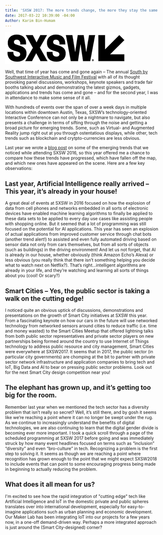 ```yaml
---
title: 'SXSW 2017: The more trends change, the more they stay the same'
date: 2017-03-22 10:39:00 -04:00
Author: Karim Bin-Humam
---
```


![download (1).png](/uploads/download%20(1).png)

Well, that time of year has come and gone again – The annual [South by Southwest Interactive Music and Film Festival](https://www.sxsw.com/) with all of its thought provoking panel discussions, workshops, keynote speakers and trade fair booths talking about and demonstrating the latest gizmos, gadgets, applications and trends has come and gone – and for the second year, I was in attendance to make some sense of it all.

<!--more-->

With hundreds of events over the span of over a week days in multiple locations within downtown Austin, Texas, SXSW’s technology-oriented Interactive Conference can not only be a nightmare to navigate, but also presents a challenge in terms of sifting through the noise and getting a broad picture for emerging trends. Some, such as Virtual- and Augmented Reality jump right out at you through ostentatious displays, while other, tech trends such as blockchain and crytpto-currencies are less obvious.

Last year we wrote a [blog post](https://dai-global-digital.com/sxsw-tech-trends-2016.html) on some of the emerging trends that we noticed while attending SXSW 2016, so this year offered me a chance to compare how these trends have progressed, which have fallen off the map, and which new ones have appeared on the scene. Here are a few key observations:

## Last year, Artificial Intelligence really arrived – This year, it’s already in your house!

A great deal of events at SXSW in 2016 focused on how the explosion of data from cell phones and networks embedded in all sorts of electronic devices have enabled machine learning algorithms to finally be applied to these data sets to be applied to every day use cases like assisting people with shopping online. But it seemed that a lot of programming was still focused on the potential for AI applications. This year has seen an explosion of actual applications from improved customer service through chat bots (another trend alert!) to assisted and even fully automated driving based on sensor data not only from cars themselves, but from all sorts of objects (such as buildings) in the driving environment! And let us not forget, that AI is already in our house, whether obviously (think Amazon Echo’s Alexa) or less obvious (you really think that there isn’t something helping you decide what to watch next on Netflix?). That’s right…intelligent algorithms are already in your life, and they’re watching and learning all sorts of things about you (cool! Or scary?)

## Smart Cities – Yes, the public sector is taking a walk on the cutting edge!

I noticed quite an obvious uptick of discussions, demonstrations and presentations on the growth of Smart City initiatives at SXSW this year. From a fascinating keynote on how our cars in the future will use networked technology from networked sensors around cities to reduce traffic (i.e. time and money wasted) to the Smart Cities Meetup that offered lightning talks from both public sector representatives and private sector players on new partnerships being formed around the country to use Internet of Things technology to address public resource and city management, Smart Cities were everywhere at SXSW2017. It seems that in 2017, the public sector (in particular city governments) are chomping at the bit to partner with private sector network infrastructure and application companies to bring tech and IoT, Big Data and AI to bear on pressing public sector problems. Look out for the next Smart City design competition near you! 

## The elephant has grown up, and it’s getting too big for the room.

Remember last year when we mentioned the tech sector has a diversity problem that isn’t really so secret? Well, it’s still there, and by gosh it seems like we’re reaching a point where it can no longer be swept under the rug. As we continue to increasingly understand the benefits of digital technologies, we are also continuing to learn that the digital gender divide is becoming ever more important. I took a quick scroll through a page of the scheduled programming at SXSW 2017 before going and was immediately struck by how many event headlines focused on terms such as “inclusion” “diversity” and even “bro-culture” in tech. Recognizing a problem is the first step to solving it. It seems as though we are reaching a point where recognition has grown enough to the point that we might expect SXSW2018 to include events that can point to some encouraging progress being made in beginning to actually reducing the problem.

## What does it all mean for us?

I'm excited to see how the rapid integration of "cutting edge" tech like Artificial Intelligence and IoT in the domestic private and public spheres translates over into international development, especially for easy-to-imagine applications such as urban planning and economic development. Our Maker Lab has been integrating IoT into our projects for a few years now, in a one-off demand-driven way. Perhaps a more integrated approach is just around the (Smart City-designed) corner?



